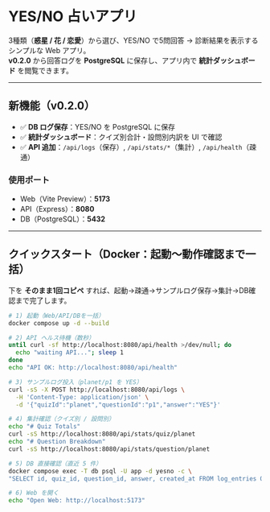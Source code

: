 # YES/NO 占いアプリ

3種類（**惑星 / 花 / 恋愛**）から選び、YES/NO で5問回答 → 診断結果を表示するシンプルな Web アプリ。  
**v0.2.0** から回答ログを **PostgreSQL** に保存し、アプリ内で **統計ダッシュボード** を閲覧できます。

---

## 新機能（v0.2.0）
- ✅ **DB ログ保存**：YES/NO を PostgreSQL に保存  
- ✅ **統計ダッシュボード**：クイズ別合計・設問別内訳を UI で確認  
- ✅ **API 追加**：`/api/logs`（保存）, `/api/stats/*`（集計）, `/api/health`（疎通）

### 使用ポート
- Web（Vite Preview）：**5173**  
- API（Express）：**8080**  
- DB（PostgreSQL）：**5432**

---

## クイックスタート（Docker：起動〜動作確認まで一括）
下を **そのまま1回コピペ** すれば、起動→疎通→サンプルログ保存→集計→DB確認まで完了します。

```bash
# 1) 起動（Web/API/DBを一括）
docker compose up -d --build

# 2) API ヘルス待機（数秒）
until curl -sf http://localhost:8080/api/health >/dev/null; do
  echo "waiting API..."; sleep 1
done
echo "API OK: http://localhost:8080/api/health"

# 3) サンプルログ投入（planet/p1 を YES）
curl -sS -X POST http://localhost:8080/api/logs \
  -H 'Content-Type: application/json' \
  -d '{"quizId":"planet","questionId":"p1","answer":"YES"}'

# 4) 集計確認（クイズ別 / 設問別）
echo "# Quiz Totals"
curl -sS http://localhost:8080/api/stats/quiz/planet
echo "# Question Breakdown"
curl -sS http://localhost:8080/api/stats/question/planet

# 5) DB 直接確認（直近 5 件）
docker compose exec -T db psql -U app -d yesno -c \
"SELECT id, quiz_id, question_id, answer, created_at FROM log_entries ORDER BY id DESC LIMIT 5;"

# 6) Web を開く
echo "Open Web: http://localhost:5173"
```
